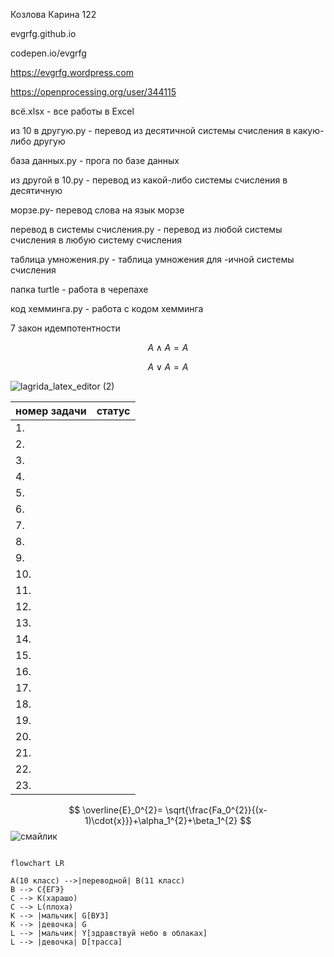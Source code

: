  Козлова Карина 122
 
 evgrfg.github.io
 
 codepen.io/evgrfg
 
 https://evgrfg.wordpress.com
 
 https://openprocessing.org/user/344115
 
 всё.xlsx - все работы в Excel
 
 из 10 в другую.py - перевод из десятичной системы счисления в какую-либо другую
 
 база данных.py - прога по базе данных
 
 из другой в 10.py - перевод из какой-либо системы счисления в десятичную
 
 морзе.py- перевод слова на язык морзе
 
 перевод в системы счисления.py - перевод из любой системы счисления в любую систему счисления
 
 таблица умножения.py - таблица умножения для -ичной системы счисления
 
 папка turtle - работа в черепахе
 
 код хемминга.py - работа с кодом хемминга
 
 7 закон идемпотентности
 
 $$ A\wedge A = A $$
 
 $$ A\vee  A = A $$
 
 ![lagrida_latex_editor (2)](https://user-images.githubusercontent.com/114381884/198813387-275b565c-ff39-4a90-94c8-ca8dac916079.png)
 
 
 |номер задачи| статус |
| ------ | ------ |
|1.|  |
|2.|  |
|3.|  |
|4.|  |
|5.|  |
|6.|  |
|7.|  |
|8.|  |
|9.|  |
|10.| |
|11.| |
|12.| |
|13.| |
|14.| |
|15.| |
|16.| |
|17.| |
|18.| |
|19.| |
|20.| |
|21.| |
|22.| |
|23.| |

$$ \overline{E}_0^{2}= \sqrt{\frac{Fa_0^{2}}{(x-1)\cdot{x}}}+\alpha_1^{2}+\beta_1^{2} $$
![смайлик](https://user-images.githubusercontent.com/114381884/201376822-26b59e9e-cd4d-4862-b076-6646bcceca2f.png)

```mermaid

flowchart LR

A(10 класс) -->|переводной| B(11 класс)
B --> C{ЕГЭ}
C --> K(харашo) 
C --> L(плоха) 
K --> |мальчик| G[ВУЗ]
K --> |девочка| G
L --> |мальчик| Y[здравствуй небо в облаках]
L --> |девочка| D[трасса]
```



